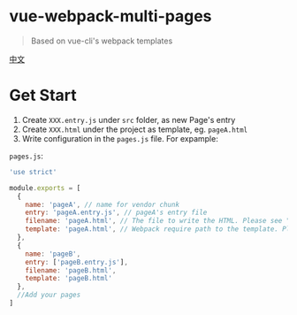 # vue-webpack-multi-pages

> Based on vue-cli's webpack templates

[中文](./README-CN.md)

# Get Start
1. Create `XXX.entry.js` under `src` folder, as new Page's entry
2. Create `XXX.html` under the project as template, eg. `pageA.html`
3. Write configuration in the `pages.js` file. For expample:

`pages.js`:

```js
'use strict'

module.exports = [
  {
    name: 'pageA', // name for vendor chunk
    entry: 'pageA.entry.js', // pageA's entry file
    filename: 'pageA.html', // The file to write the HTML. Please see "html-webpack-plugin"
    template: 'pageA.html', // Webpack require path to the template. Please see "html-webpack-plugin"
  },
  {
    name: 'pageB',
    entry: ['pageB.entry.js'],
    filename: 'pageB.html',
    template: 'pageB.html'
  },
  //Add your pages
]

```
